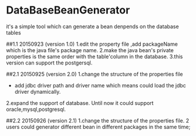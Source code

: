
# DataBaseBeanGenerator
it's a simple tool which can generate a bean denpends on the database tables 

##1.1 20150923 (version 1.0)
1.edit the property file ,add packageName which is the java file's package name. 
2.make the java bean's private properties is the same order with the table'column in the database.
3.this version can support the postgersql.

##2.1 20150925 (version 2.0)
1.change the structure of the properties file
 * add jdbc driver path and driver name which means could load the jdbc driver dynamically.
 
2.expand the support of database. Until now it could support oracle,mysql,postgresql.

##2.2 20150926 (version 2.1)
1.change the structure of the properties file.
2 users could generator different bean in different packages in the same time;

